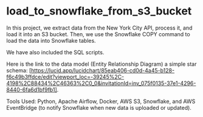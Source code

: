 # load_to_snowflake_from_s3_bucket

In this project, we extract data from the New York City API, process it, and load it into an S3 bucket. Then, we use the Snowflake COPY command to load the data into Snowflake tables.

We have also included the SQL scripts.

Here is the link to the data model (Entity Relationship Diagram) a simple star schema: [https://lucid.app/lucidchart/85eab406-cd0d-4a45-b128-f6c49b3ffdce/edit?viewport_loc=-39245%2C-4198%2C88434%2C46363%2C0_0&invitationId=inv_075f0135-37e1-4296-8440-6fa6d1bf9fb1].

Tools Used: Python, Apache Airflow, Docker, AWS S3, Snowflake, and AWS EventBridge (to notify Snowflake when new data is uploaded or updated).
 
